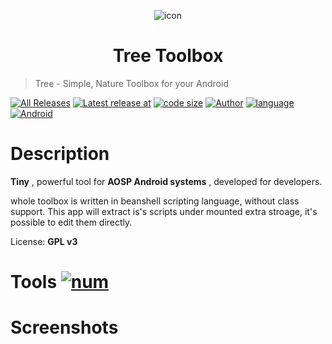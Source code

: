 <p align="center">
  <img src="https://raw.githubusercontent.com/pigfromChina/TreeToolbox/master/doc/material-tree.png" alt="icon" />
</p>

<h1 align="center">Tree Toolbox</h1>

> Tree - Simple, Nature Toolbox for your Android

[![All Releases](https://img.shields.io/github/downloads/pigfromchina/treetoolbox/total.svg?style=flat-square)](https://github.com/pigfromChina/TreeToolbox/releases)
[![Latest release at](https://img.shields.io/github/release-date/pigfromchina/treetoolbox.svg?style=flat-square)](https://github.com/pigfromChina/TreeToolbox/releases)
[![code size](https://img.shields.io/github/languages/code-size/pigfromchina/treetoolbox.svg?style=flat-square)]()
[![Author](https://img.shields.io/badge/author-duangsuse-green.svg?style=flat-square)](https://t.me/duangsuse)
[![language](https://img.shields.io/badge/lang-beanshell-EB2A02A.svg?style=flat-square)](https://github.com/beanshell/beanshell)
[![Android](https://img.shields.io/badge/Android-14_to_27-green.svg?style=flat-square)](https://github.com/pigfromChina/TreeToolbox/blob/master/app/build.gradle)

# Description

__Tiny__ , powerful tool for __AOSP Android systems__ , developed for developers.

whole toolbox is written in beanshell scripting language, without class support. This app will extract is's scripts under mounted extra stroage, it's possible to edit them
directly.

License: __GPL v3__

# Tools [![num](https://img.shields.io/badge/count-0-blue.svg?style=flat-square)](https://github.com/pigfromChina/TreeToolbox/blob/master/app/src/main/assets)

# Screenshots